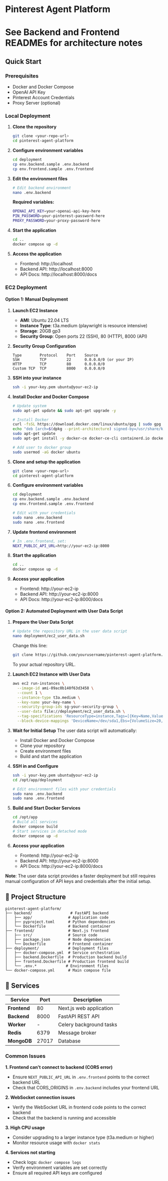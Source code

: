 # Pinterest Agent Platform

# See Backend and Frontend READMEs for architecture notes

## Quick Start

### Prerequisites
- Docker and Docker Compose
- OpenAI API Key
- Pinterest Account Credentials
- Proxy Server (optional)

### Local Deployment

1. **Clone the repository**
   ```bash
   git clone <your-repo-url>
   cd pinterest-agent-platform
   ```

2. **Configure environment variables**
   ```bash
   cd deployment
   cp env.backend.sample .env.backend
   cp env.frontend.sample .env.frontend
   ```

3. **Edit the environment files**
   ```bash
   # Edit backend environment
   nano .env.backend
   ```
   
   **Required variables:**
   ```bash
   OPENAI_API_KEY=your-openai-api-key-here
   PIN_PASSWORD=your-pinterest-password-here
   PROXY_PASSWORD=your-proxy-password-here
   ```

4. **Start the application**
   ```bash
   cd ..
   docker compose up -d
   ```

5. **Access the application**
   - Frontend: http://localhost
   - Backend API: http://localhost:8000
   - API Docs: http://localhost:8000/docs

### EC2 Deployment

#### Option 1: Manual Deployment

1. **Launch EC2 Instance**
   - **AMI**: Ubuntu 22.04 LTS
   - **Instance Type**: t3a.medium (playwright is resource intensive)
   - **Storage**: 20GB gp3
   - **Security Group**: Open ports 22 (SSH), 80 (HTTP), 8000 (API)

2. **Security Group Configuration**
   ```
   Type        Protocol    Port    Source
   SSH         TCP         22      0.0.0.0/0 (or your IP)
   HTTP        TCP         80      0.0.0.0/0
   Custom TCP  TCP         8000    0.0.0.0/0
   ```

3. **SSH into your instance**
   ```bash
   ssh -i your-key.pem ubuntu@your-ec2-ip
   ```

4. **Install Docker and Docker Compose**
   ```bash
   # Update system
   sudo apt-get update && sudo apt-get upgrade -y
   
   # Install Docker
   curl -fsSL https://download.docker.com/linux/ubuntu/gpg | sudo gpg --dearmor -o /usr/share/keyrings/docker-archive-keyring.gpg
   echo "deb [arch=$(dpkg --print-architecture) signed-by=/usr/share/keyrings/docker-archive-keyring.gpg] https://download.docker.com/linux/ubuntu $(lsb_release -cs) stable" | sudo tee /etc/apt/sources.list.d/docker.list > /dev/null
   sudo apt-get update
   sudo apt-get install -y docker-ce docker-ce-cli containerd.io docker-compose-plugin
   
   # Add user to docker group
   sudo usermod -aG docker ubuntu
   ```

5. **Clone and setup the application**
   ```bash
   git clone <your-repo-url>
   cd pinterest-agent-platform
   ```

6. **Configure environment variables**
   ```bash
   cd deployment
   cp env.backend.sample .env.backend
   cp env.frontend.sample .env.frontend
   
   # Edit with your credentials
   sudo nano .env.backend
   sudo nano .env.frontend
   ```

7. **Update frontend environment**
   ```bash
   # In .env.frontend, set:
   NEXT_PUBLIC_API_URL=http://your-ec2-ip:8000
   ```

8. **Start the application**
   ```bash
   cd ..
   docker compose up -d
   ```

9. **Access your application**
   - Frontend: http://your-ec2-ip
   - Backend API: http://your-ec2-ip:8000
   - API Docs: http://your-ec2-ip:8000/docs

#### Option 2: Automated Deployment with User Data Script

1. **Prepare the User Data Script**
   ```bash
   # Update the repository URL in the user data script
   nano deployment/ec2_user_data.sh
   ```
   
   Change this line:
   ```bash
   git clone https://github.com/yourusername/pinterest-agent-platform.git .
   ```
   
   To your actual repository URL.

2. **Launch EC2 Instance with User Data**
   ```bash
   aws ec2 run-instances \
     --image-id ami-09ac0b140f63d3458 \
     --count 1 \
     --instance-type t3a.medium \
     --key-name your-key-name \
     --security-group-ids sg-your-security-group \
     --user-data file://deployment/ec2_user_data.sh \
     --tag-specifications 'ResourceType=instance,Tags=[{Key=Name,Value=PinterestAgentPlatform}]' \
     --block-device-mappings 'DeviceName=/dev/sda1,Ebs={VolumeSize=20,VolumeType=gp3}'
   ```

3. **Wait for Initial Setup**
   The user data script will automatically:
   - Install Docker and Docker Compose
   - Clone your repository
   - Create environment files
   - Build and start the application

4. **SSH in and Configure**
   ```bash
   ssh -i your-key.pem ubuntu@your-ec2-ip
   cd /opt/app/deployment
   
   # Edit environment files with your credentials
   sudo nano .env.backend
   sudo nano .env.frontend
   ```
5. **Build and Start Docker Services**
   ```bash
   cd /opt/app
   # Build all services
   docker compose build
   # Start services in detached mode
   docker compose up -d
   ```

6. **Access your application**
   - Frontend: http://your-ec2-ip
   - Backend API: http://your-ec2-ip:8000
   - API Docs: http://your-ec2-ip:8000/docs

**Note**: The user data script provides a faster deployment but still requires manual configuration of API keys and credentials after the initial setup.

## 📁 Project Structure

```
pinterest-agent-platform/
├── backend/                 # FastAPI backend
│   ├── app/                # Application code
│   ├── pyproject.toml      # Python dependencies
│   └── Dockerfile          # Backend container
├── frontend/               # Next.js frontend
│   ├── src/                # Source code
│   ├── package.json        # Node dependencies
│   └── Dockerfile          # Frontend container
├── deployment/             # Deployment files
│   ├── docker-compose.yml  # Service orchestration
│   ├── backend.Dockerfile  # Production backend build
│   ├── frontend.Dockerfile # Production frontend build
│   └── .env.*             # Environment files
└── docker-compose.yml      # Main compose file
```

## 🔧 Services

| Service | Port | Description |
|---------|------|-------------|
| **Frontend** | 80 | Next.js web application |
| **Backend** | 8000 | FastAPI REST API |
| **Worker** | - | Celery background tasks |
| **Redis** | 6379 | Message broker |
| **MongoDB** | 27017 | Database |


### Common Issues

**1. Frontend can't connect to backend (CORS error)**
- Ensure `NEXT_PUBLIC_API_URL` in `.env.frontend` points to the correct backend URL
- Check that CORS_ORIGINS in `.env.backend` includes your frontend URL

**2. WebSocket connection issues**
- Verify the WebSocket URL in frontend code points to the correct backend
- Check that the backend is running and accessible

**3. High CPU usage**
- Consider upgrading to a larger instance type (t3a.medium or higher)
- Monitor resource usage with `docker stats`

**4. Services not starting**
- Check logs: `docker compose logs`
- Verify environment variables are set correctly
- Ensure all required API keys are configured



